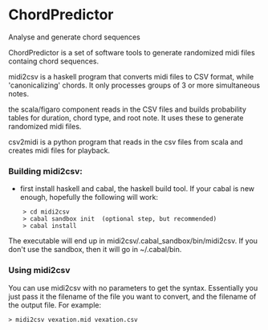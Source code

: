 # ChordPredictor
Analyse and generate chord sequences

ChordPredictor is a set of software tools to generate randomized midi files containg chord sequences.

midi2csv is a haskell program that converts midi files to CSV format, while 'canonicalizing' chords.  It only processes groups of 3 or more simultaneous notes. 

the scala/figaro component reads in the CSV files and builds probability tables for duration, chord type, and root note.  It uses these to generate randomized midi files.

csv2midi is a python program that reads in the csv files from scala and creates midi files for playback.  

### Building midi2csv:

- first install haskell and cabal, the haskell build tool.  If your cabal is new enough, hopefully the following will work:

```
    > cd midi2csv
    > cabal sandbox init  (optional step, but recommended)
    > cabal install
```

The executable will end up in midi2csv/.cabal_sandbox/bin/midi2csv.  If you don't use the sandbox, then it will go in ~/.cabal/bin.  

### Using midi2csv

You can use midi2csv with no parameters to get the syntax.  Essentially you just pass it the filename of the file you want to convert, and the filename of the output file.  For example:

```
> midi2csv vexation.mid vexation.csv
```
